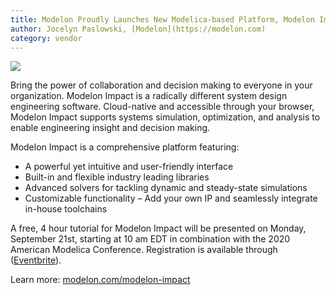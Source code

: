 ```yaml
---
title: Modelon Proudly Launches New Modelica-based Platform, Modelon Impact
author: Jocelyn Paslowski, [Modelon](https://modelon.com)
category: vendor
---
```


![](ModelonImpact_Logo_RGB.png)


Bring the power of collaboration and decision making to everyone in your organization. Modelon Impact is a radically different system design engineering software. Cloud-native and accessible through your browser, Modelon Impact supports systems simulation, optimization, and analysis to enable engineering insight and decision making.

Modelon Impact is a comprehensive platform featuring:

- A powerful yet intuitive and user-friendly interface
- Built-in and flexible industry leading libraries
- Advanced solvers for tackling dynamic and steady-state simulations
- Customizable functionality – Add your own IP and seamlessly integrate in-house toolchains

A free, 4 hour tutorial for Modelon Impact will be presented on Monday, September 21st, starting at 10 am EDT in combination with the 2020 American Modelica Conference. Registration is available through ([Eventbrite](https://www.eventbrite.com/e/american-modelica-conference-2020-tickets-64989712981)). 

Learn more: [modelon.com/modelon-impact](https://www.modelon.com/modelon-impact)
